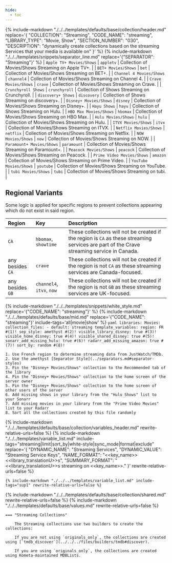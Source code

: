 ```yaml
---
hide:
  - toc
---
```

{%
    include-markdown "./../../templates/defaults/base/collection/header.md"
    replace='{
        "COLLECTION": "Streaming", 
        "CODE_NAME": "streaming",
        "LIBRARY_TYPE": "Movie, Show", 
        "SECTION_NUMBER": "030", 
        "DESCRIPTION": "dynamically create collections based on the streaming Services that your media is available on"
    }'
%}
{% include-markdown "./../../templates/snippets/separator_line.md" replace='{"SEPARATOR": "Streaming"}' %}
| `Apple TV+ Movies/Shows`   | `appletv`     | Collection of Movies/Shows Streaming on Apple TV+.   |
| `BET+ Movies/Shows`        | `bet`         | Collection of Movies/Shows Streaming on BET+.        |
| `Channel 4 Movies/Shows`   | `channel4`    | Collection of Movies/Shows Streaming on Channel 4.   |
| `Crave Movies/Shows`       | `crave`       | Collection of Movies/Shows Streaming on Crave.       |
| `Crunchyroll Shows`        | `crunchyroll` | Collection of Shows Streaming on Crunchyroll.        |
| `discovery+ Shows`         | `discovery`   | Collection of Shows Streaming on discovery+.         |
| `Disney+ Movies/Shows`     | `disney`      | Collection of Movies/Shows Streaming on Disney+.     |
| `Hayu Shows`               | `hayu`        | Collection of Shows Streaming on Hulu.               |
| `HBO Max Movies/Shows`     | `hbomax`      | Collection of Movies/Shows Streaming on HBO Max.     |
| `Hulu Movies/Shows`        | `hulu`        | Collection of Movies/Shows Streaming on Hulu.        |
| `ITVX Movies/Shows`        | `itvx`        | Collection of Movies/Shows Streaming on ITVX.        |
| `Netflix Movies/Shows`     | `netflix`     | Collection of Movies/Shows Streaming on Netflix.     |
| `NOW Movies/Shows`         | `now`         | Collection of Movies/Shows Streaming on NOW.         |
| `Paramount+ Movies/Shows`  | `paramount`   | Collection of Movies/Shows Streaming on Paramount+.  |
| `Peacock Movies/Shows`     | `peacock`     | Collection of Movies/Shows Streaming on Peacock.     |
| `Prime Video Movies/Shows` | `amazon`      | Collection of Movies/Shows Streaming on Prime Video. |
| `YouTube Movies/Shows`     | `youtube`     | Collection of Movies/Shows Streaming on YouTube.     |
| `tubi Movies/Shows`        | `tubi`        | Collection of Movies/Shows Streaming on tubi.        |

## Regional Variants

Some logic is applied for specific regions to prevent collections appearing which do not exist in said region.

| Region           | Key                         | Description                                                                                                                                |
|:-----------------|:----------------------------|:-------------------------------------------------------------------------------------------------------------------------------------------|
| `CA`             | `hbomax`, `showtime`        | These collections will not be created if the region is `CA` as these streaming services are part of the Crave streaming service in Canada. |
| any besides `CA` | `crave`                     | These collections will not be created if the region is not `CA` as these streaming services are Canada-focused.                            |
| any besides `GB` | `channel4`, `itvx`, `now`   | These collections will not be created if the region is not `GB` as these streaming services are UK-focused.                                |

{% include-markdown "./../../templates/snippets/white_style.md" replace='{"CODE_NAME": "streaming"}' %}
{% include-markdown "./../../templates/defaults/base/mid.md" replace='{"CODE_NAME": "streaming"}' include-tags='all|movie|show' %}
    ```yaml
    libraries:
      Movies:
        collection_files:
          - default: streaming
            template_variables:
              region: FR #(1)!
              sep_style: amethyst #(2)!
              visible_library_disney: true #(3)!
              visible_home_disney: true #(4)!
              visible_shared_disney: true #(5)!
              sonarr_add_missing_hulu: true #(6)!
              radarr_add_missing_amazon: true #(7)!
              sort_by: random #(8)!
    ```

    1. Use French region to determine streaming data from JustWatch/TMDb.
    2. Use the amethyst [Separator Style](../separators.md#separator-styles)
    3. Pin the "Disney+ Movies/Shows" collection to the Recommended tab of the library
    4. Pin the "Disney+ Movies/Shows" collection to the home screen of the server owner
    5. Pin the "Disney+ Movies/Shows" collection to the home screen of other users of the server
    6. Add missing shows in your library from the "Hulu Shows" list to your Sonarr
    7. Add missing movies in your library from the "Prime Video Movies" list to your Radarr
    8. Sort all the collections created by this file randomly

{% include-markdown "./../../templates/defaults/base/collection/variables_header.md" rewrite-relative-urls=false %}
    {%
        include-markdown "./../../templates/variable_list.md"
        include-tags="streaming|limit|sort_by|white-style|sync_mode|format|exclude"
        replace='{
            "DYNAMIC_NAME": "Streaming Services", 
            "DYNAMIC_VALUE": "Streaming Service Keys",
            "NAME_FORMAT": "<<key_name>> <<library_translationU>>s",
            "SUMMARY_FORMAT": "<<library_translationU>>s streaming on <<key_name>>."
        }'
        rewrite-relative-urls=false
    %}

    {% include-markdown "./../../templates/variable_list.md" include-tags="sup1" rewrite-relative-urls=false %}

{% include-markdown "./../../templates/defaults/base/collection/shared.md" rewrite-relative-urls=false %}
{% include-markdown "./../../templates/defaults/base/values.md" rewrite-relative-urls=false %}

    === "Streaming Collections"
        
        The Streaming collections use two builders to create the collections:
        
        If you are not using `originals_only`, the collections are created using [`tmdb_discover`](../../../files/builders/tmdb#discover).
        
        If you are using `originals_only`, the collections are created using Kometa-maintained MDBLists.
